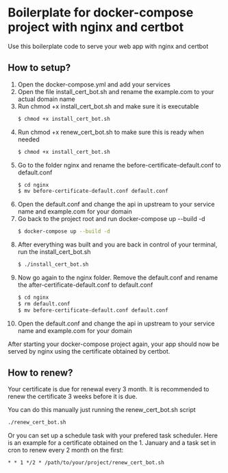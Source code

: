 # Boilerplate for docker-compose project with nginx and certbot

Use this boilerplate code to serve your web app with nginx and certbot


## How to setup? 

1. Open the docker-compose.yml and add your services
2. Open the file install_cert_bot.sh and rename the example.com to your actual domain name
3. Run chmod +x install_cert_bot.sh and make sure it is executable
    ```bash
    $ chmod +x install_cert_bot.sh
    ```
4. Run chmod +x renew_cert_bot.sh to make sure this is ready when needed
    ```bash
    $ chmod +x install_cert_bot.sh
    ```
5. Go to the folder nginx and rename the before-certificate-default.conf to default.conf
    ```bash
    $ cd nginx
    $ mv before-certificate-default.conf default.conf
    ```
6. Open the default.conf and change the api in upstream to your service name and example.com for your domain
7. Go back to the project root and run docker-compose up --build -d
    ```bash
    $ docker-compose up --build -d
    ```
8. After everything was built and you are back in control of your terminal, run the install_cert_bot.sh
    ```bash
    $ ./install_cert_bot.sh
    ```
9. Now go again to the nginx folder. Remove the default.conf and rename the after-certificate-default.conf to default.conf
      ```bash
    $ cd nginx
    $ rm default.conf
    $ mv before-certificate-default.conf default.conf
    ```
10. Open the default.conf and change the api in upstream to your service name and example.com for your domain


After starting your docker-compose project again, your app should now be served by nginx using the certificate obtained by certbot.

## How to renew? 

Your certificate is due for renewal every 3 month. It is recommended to renew the certificate 3 weeks before it is due. 

You can do this manually just running the renew_cert_bot.sh script
```bash
./renew_cert_bot.sh
```

Or you can set up a schedule task with your prefered task scheduler. Here is an example for a certificate obtained on the 1. January and a task set in cron to renew every 2 month on the first:

```cron
* * 1 */2 * /path/to/your/project/renew_cert_bot.sh
```

